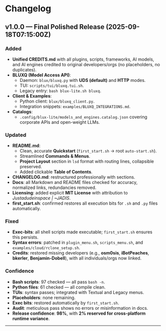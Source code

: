 # Changelog

## v1.0.0 — Final Polished Release (2025-09-18T07:15:00Z)

### Added
- **Unified CREDITS.md** with all plugins, scripts, frameworks, AI models, and AI engines credited to original developers/orgs (no placeholders, no duplicates).
- **BLUXQ (Model Access API)**:  
  - Daemon: `blux/bluxq.py` with **UDS (default)** and **HTTP** modes.  
  - TUI: `scripts/tui/bluxq.tui.sh`.  
  - Legacy entry: `bash blux-lite.sh bluxq`.
- **Client & Examples**:  
  - Python client: `blux/bluxq_client.py`.  
  - Integration snippets: `examples/BLUXQ_INTEGRATIONS.md`.
- **Catalogs**:  
  - `.config/blux-lite/models_and_engines.catalog.json` covering corporate APIs and open-weight LLMs.

### Updated
- **README.md**:  
  - Clean, accurate **Quickstart** (`first_start.sh` → root `auto-start.sh`).  
  - Streamlined **Commands & Menus**.  
  - **Project Layout** section in `lsd` format with routing lines, collapsible preserved.  
  - Added clickable **Table of Contents**.  
- **CHANGELOG.md**: restructured professionally with sections.  
- **Docs**: all Markdown and README files checked for accuracy, normalized links, redundancies removed.  
- **Licensing**: added explicit **MIT License** with attribution to *Justadudeinspace | ~JADIS*.  
- **first_start.sh**: confirmed restores all execution bits for `.sh` and `.py` files automatically.

### Fixed
- **Exec-bits**: all shell scripts made executable; `first_start.sh` ensures this persists.  
- **Syntax errors**: patched in `plugin_menu.sh`, `scripts_menu.sh`, and `examples/cloud/rclone_setup.sh`.  
- **Credits**: restored missing developers (e.g., **osm0sis**, **iBotPeaches**, **bkerler**, **Benjamin-Dobell**), with all individuals/orgs now linked.

### Confidence
- **Bash scripts**: 97 checked — all pass `bash -n`.  
- **Python files**: 61 checked — all compile clean.  
- **TUIs**: syntax passes; integrated with Textual and Legacy menus.  
- **Placeholders**: none remaining.  
- **Exec bits**: restored automatically by `first_start.sh`.  
- **Audit**: meticulous pass shows no errors or misinformation in docs.  
- **Release confidence**: **98%**, with **2% reserved for cross-platform runtime variance**.

---